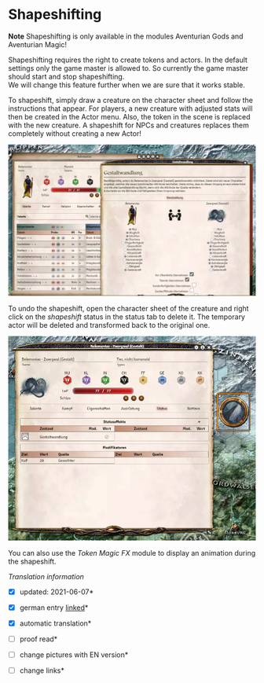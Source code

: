 # Shapeshifting
**Note** Shapeshifting is only available in the modules Aventurian Gods and Aventurian Magic!

Shapeshifting requires the right to create tokens and actors. In the default settings only the game master is allowed to. So currently the game master should start and stop shapeshifting.  
We will change this feature further when we are sure that it works stable.

To shapeshift, simply draw a creature on the character sheet and follow the instructions that appear. For players, a new creature with adjusted stats will then be created in the Actor menu. Also, the token in the scene is replaced with the new creature.
A shapeshift for NPCs and creatures replaces them completely without creating a new Actor!

![grafik](images/en-shapeshifting_0.png)

To undo the shapeshift, open the character sheet of the creature and right click on the *shapeshift* status in the status tab to delete it. The temporary actor will be deleted and transformed back to the original one.

![grafik](images/en-shapeshifting_1.png)

You can also use the *Token Magic FX* module to display an animation during the shapeshift.


*Translation information*  
*[x] updated: 2021-06-07*  
*[x] german entry [linked](de/de-Gestaltwandlung.md)*  
*[x] automatic translation*  
*[ ] proof read*  
*[ ] change pictures with EN version*
*[ ] change links*  


